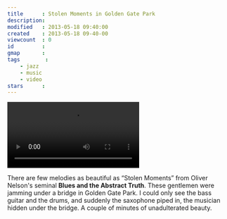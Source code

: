 ```yaml
---
title      : Stolen Moments in Golden Gate Park
description:
modified   : 2013-05-18 09:40:00
created    : 2013-05-18 09-40-00
viewcount  : 0
id         :
gmap       :
tags        :
    - jazz
    - music
    - video
stars      :
---
```


![Stolen Moments](blues.mp4)

There are few melodies as beautiful as “Stolen Moments” from Oliver Nelson's seminal **Blues and the Abstract Truth**. These gentlemen were jamming under a bridge in Golden Gate Park. I could only see the bass guitar and the drums, and suddenly the saxophone piped in, the musician hidden under the bridge. A couple of minutes of unadulterated beauty.
